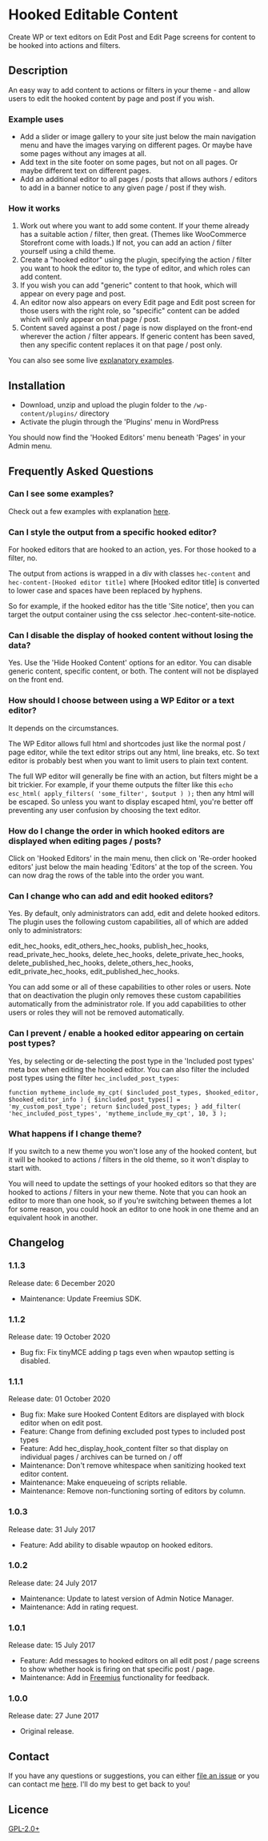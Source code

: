 # Hooked Editable Content

Create WP or text editors on Edit Post and Edit Page screens for content to be hooked into actions and filters.

## Description

An easy way to add content to actions or filters in your theme - and allow users to edit the hooked content by page and post if you wish.

### Example uses

* Add a slider or image gallery to your site just below the main navigation menu and have the images varying on different pages. Or maybe have some pages without any images at all.
* Add text in the site footer on some pages, but not on all pages. Or maybe different text on different pages.
* Add an additional editor to all pages / posts that allows authors / editors to add in a banner notice to any given page / post if they wish.

### How it works

1. Work out where you want to add some content. If your theme already has a suitable action / filter, then great. (Themes like WooCommerce Storefront come with loads.) If not, you can add an action / filter yourself using a child theme.
1. Create a "hooked editor" using the plugin, specifying the action / filter you want to hook the editor to, the type of editor, and which roles can add content.
1. If you wish you can add "generic" content to that hook, which will appear on every page and post.
1. An editor now also appears on every Edit page and Edit post screen for those users with the right role, so "specific" content can be added which will only appear on that page / post.
1. Content saved against a post / page is now displayed on the front-end wherever the action / filter appears. If generic content has been saved, then any specific content replaces it on that page / post only.

You can also see some live [explanatory examples](http://www.sneezingtrees.com/plugins/hooked-editable-content/examples/).

## Installation

* Download, unzip and upload the plugin folder to the `/wp-content/plugins/` directory
* Activate the plugin through the 'Plugins' menu in WordPress

You should now find the 'Hooked Editors' menu beneath 'Pages' in your Admin menu.

## Frequently Asked Questions

### Can I see some examples?

Check out a few examples with explanation [here](http://www.sneezingtrees.com/plugins/hooked-editable-content/examples/).

### Can I style the output from a specific hooked editor?

For hooked editors that are hooked to an action, yes. For those hooked to a filter, no.

The output from actions is wrapped in a div with classes `hec-content` and `hec-content-[Hooked editor title]` where [Hooked editor title] is converted to lower case and spaces have been replaced by hyphens.

So for example, if the hooked editor has the title 'Site notice', then you can target the output container using the css selector .hec-content-site-notice.

### Can I disable the display of hooked content without losing the data?

Yes. Use the 'Hide Hooked Content' options for an editor. You can disable generic content, specific content, or both. The content will not be displayed on the front end.

### How should I choose between using a WP Editor or a text editor?

It depends on the circumstances.

The WP Editor allows full html and shortcodes just like the normal post / page editor, while the text editor strips out any html, line breaks, etc. So text editor is probably best when you want to limit users to plain text content.

The full WP editor will generally be fine with an action, but filters might be a bit trickier. For example, if your theme outputs the filter like this `echo esc_html( apply_filters( 'some_filter', $output ) );` then any html will be escaped. So unless you want to display escaped html, you're better off preventing any user confusion by choosing the text editor.

### How do I change the order in which hooked editors are displayed when editing pages / posts?

Click on 'Hooked Editors' in the main menu, then click on 'Re-order hooked editors' just below the main heading 'Editors' at the top of the screen. You can now drag the rows of the table into the order you want.

### Can I change who can add and edit hooked editors?

Yes. By default, only administrators can add, edit and delete hooked editors. The plugin uses the following custom capabilities, all of which are added only to administrators:

edit_hec_hooks, edit_others_hec_hooks, publish_hec_hooks, read_private_hec_hooks, delete_hec_hooks, delete_private_hec_hooks, delete_published_hec_hooks, delete_others_hec_hooks, edit_private_hec_hooks, edit_published_hec_hooks.

You can add some or all of these capabilities to other roles or users. Note that on deactivation the plugin only removes these custom capabilities automatically from the administrator role. If you add capabilities to other users or roles they will not be removed automatically.

### Can I prevent / enable a hooked editor appearing on certain post types?

Yes, by selecting or de-selecting the post type in the 'Included post types' meta box when editing the hooked editor. You can also filter the included post types using the filter `hec_included_post_types`:

`
function mytheme_include_my_cpt( $included_post_types, $hooked_editor, $hooked_editor_info ) {
	$included_post_types[] = 'my_custom_post_type';
	return $included_post_types;
}
add_filter( 'hec_included_post_types', 'mytheme_include_my_cpt', 10, 3 );
`

### What happens if I change theme?

If you switch to a new theme you won't lose any of the hooked content, but it will be hooked to actions / filters in the old theme, so it won't display to start with.

You will need to update the settings of your hooked editors so that they are hooked to actions / filters in your new theme. Note that you can hook an editor to more than one hook, so if you're switching between themes a lot for some reason, you could hook an editor to one hook in one theme and an equivalent hook in another.

## Changelog

### 1.1.3

Release date: 6 December 2020

* Maintenance: Update Freemius SDK.

### 1.1.2

Release date: 19 October 2020

* Bug fix: Fix tinyMCE adding p tags even when wpautop setting is disabled.

### 1.1.1

Release date: 01 October 2020

* Bug fix: Make sure Hooked Content Editors are displayed with block editor when on edit post.
* Feature: Change from defining excluded post types to included post types
* Feature: Add hec_display_hook_content filter so that display on individual pages / archives can be turned on / off
* Maintenance: Don't remove whitespace when sanitizing hooked text editor content.
* Maintenance: Make enqueueing of scripts reliable.
* Maintenance: Remove non-functioning sorting of editors by column.

### 1.0.3

Release date: 31 July 2017

* Feature: Add ability to disable wpautop on hooked editors.

### 1.0.2

Release date: 24 July 2017

* Maintenance: Update to latest version of Admin Notice Manager.
* Maintenance: Add in rating request.

### 1.0.1

Release date: 15 July 2017

* Feature: Add messages to hooked editors on all edit post / page screens to show whether hook is firing on that specific post / page.
* Maintenance: Add in [Freemius](https://freemius.com/wordpress/insights/) functionality for feedback.

### 1.0.0

Release date: 27 June 2017

* Original release.

## Contact

If you have any questions or suggestions, you can either [file an issue](https://github.com/jlad26/hooked-editable-content/issues)
or you can contact me [here](https://www.sneezingtrees.com/contact/). I'll do my best to get back to you!

## Licence

[GPL-2.0+](http://www.gnu.org/licenses/gpl-2.0.html)